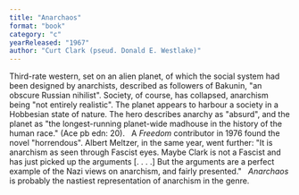 ```yaml
---
title: "Anarchaos"
format: "book"
category: "c"
yearReleased: "1967"
author: "Curt Clark (pseud. Donald E. Westlake)"
---
```

Third-rate western, set on an alien planet, of which the social system had been designed by anarchists, described as followers of Bakunin, "an obscure Russian nihilist". Society, of course, has collapsed, anarchism being  "not entirely realistic". The planet appears to harbour a society in a Hobbesian state of nature. The hero describes anarchy as  "absurd", and the planet as "the longest-running planet-wide madhouse in the history of the human race." (Ace pb edn: 20).
 
A _Freedom_ contributor in 1976 found the novel  "horrendous". Albert Meltzer, in the same year, went further: "It is anarchism  as seen through Fascist eyes. Maybe Clark is not a Fascist and has just picked  up the arguments [. . . .] But the arguments are a perfect example of the Nazi  views on anarchism, and fairly presented."
 
_Anarchaos_ is probably the nastiest representation of anarchism in the genre.
